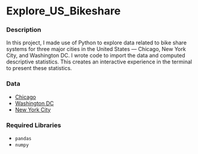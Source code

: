 # Explore_US_Bikeshare

### Description
In this project, I made use of Python to explore data related to bike share systems for three major cities in the United States — Chicago, New York City, and Washington DC. I wrote code to import the data and computed descriptive statistics. This creates an interactive experience in the terminal to present these statistics.

### Data
- [Chicago](https://www.divvybikes.com/system-data)
- [Washington DC](https://www.capitalbikeshare.com/system-data)
- [New York City](https://www.citibikenyc.com/system-data)

### Required Libraries
- `pandas`
- `numpy`
